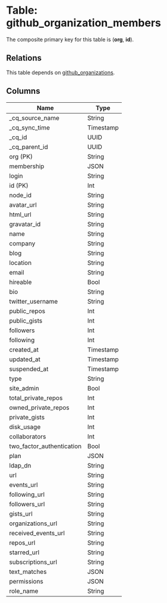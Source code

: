 # Table: github_organization_members

The composite primary key for this table is (**org**, **id**).

## Relations

This table depends on [github_organizations](github_organizations).

## Columns

| Name          | Type          |
| ------------- | ------------- |
|_cq_source_name|String|
|_cq_sync_time|Timestamp|
|_cq_id|UUID|
|_cq_parent_id|UUID|
|org (PK)|String|
|membership|JSON|
|login|String|
|id (PK)|Int|
|node_id|String|
|avatar_url|String|
|html_url|String|
|gravatar_id|String|
|name|String|
|company|String|
|blog|String|
|location|String|
|email|String|
|hireable|Bool|
|bio|String|
|twitter_username|String|
|public_repos|Int|
|public_gists|Int|
|followers|Int|
|following|Int|
|created_at|Timestamp|
|updated_at|Timestamp|
|suspended_at|Timestamp|
|type|String|
|site_admin|Bool|
|total_private_repos|Int|
|owned_private_repos|Int|
|private_gists|Int|
|disk_usage|Int|
|collaborators|Int|
|two_factor_authentication|Bool|
|plan|JSON|
|ldap_dn|String|
|url|String|
|events_url|String|
|following_url|String|
|followers_url|String|
|gists_url|String|
|organizations_url|String|
|received_events_url|String|
|repos_url|String|
|starred_url|String|
|subscriptions_url|String|
|text_matches|JSON|
|permissions|JSON|
|role_name|String|